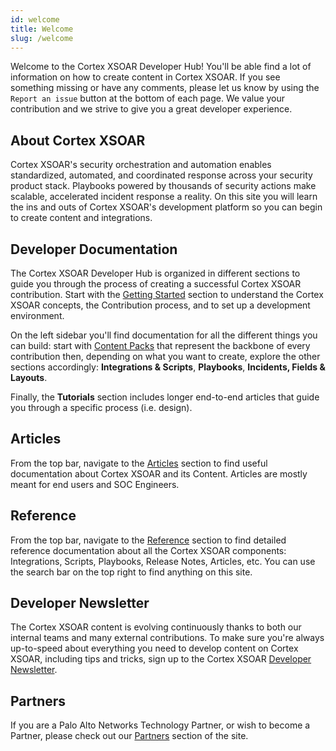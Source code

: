 ```yaml
---
id: welcome
title: Welcome
slug: /welcome
---
```


Welcome to the Cortex XSOAR Developer Hub! You'll be able find a lot of information on how to create content in Cortex XSOAR. If you see something missing or have any comments, please let us know by using the `Report an issue` button at the bottom of each page. We value your contribution and we strive to give you a great developer experience.

## About Cortex XSOAR

Cortex XSOAR's security orchestration and automation enables standardized, automated, and coordinated response across your security product stack. Playbooks powered by thousands of security actions make scalable, accelerated incident response a reality. On this site you will learn the ins and outs of Cortex XSOAR's development platform so you can begin to create content and integrations.

## Developer Documentation

The Cortex XSOAR Developer Hub is organized in different sections to guide you through the process of creating a successful Cortex XSOAR contribution. Start with the [Getting Started](concepts/getting-started-guide) section to understand the Cortex XSOAR concepts, the Contribution process, and to set up a development environment.

On the left sidebar you'll find documentation for all the different things you can build: start with [Content Packs](packs/packs-format) that represent the backbone of every contribution then, depending on what you want to create, explore the other sections accordingly: **Integrations & Scripts**, **Playbooks**, **Incidents, Fields & Layouts**.

Finally, the **Tutorials** section includes longer end-to-end articles that guide you through a specific process (i.e. design).

## Articles

From the top bar, navigate to the [Articles](reference/articles) section to find useful documentation about Cortex XSOAR and its Content. Articles are mostly meant for end users and SOC Engineers.

## Reference

From the top bar, navigate to the [Reference](reference/index) section to find detailed reference documentation about all the Cortex XSOAR components: Integrations, Scripts, Playbooks, Release Notes, Articles, etc. You can use the search bar on the top right to find anything on this site.

## Developer Newsletter

The Cortex XSOAR content is evolving continuously thanks to both our internal teams and many external contributions. To make sure you're always up-to-speed about everything you need to develop content on Cortex XSOAR, including tips and tricks, sign up to the Cortex XSOAR [Developer Newsletter](https://start.paloaltonetworks.com/cortex-xsoar-developer-newsletter.html).

## Partners

If you are a Palo Alto Networks Technology Partner, or wish to become a Partner, please check out our [Partners](partners/why-xsoar) section of the site.
